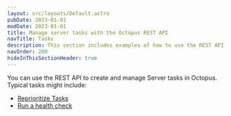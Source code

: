 ```yaml
---
layout: src/layouts/Default.astro
pubDate: 2023-01-01
modDate: 2023-01-01
title: Manage server tasks with the Octopus REST API
navTitle: Tasks
description: This section includes examples of how to use the REST API to create and manage Tasks in Octopus.
navOrder: 200
hideInThisSectionHeader: true
---
```

You can use the REST API to create and manage Server tasks in Octopus. Typical tasks might include:

- [Reprioritize Tasks](/docs/octopus-rest-api/examples/tasks/reprioritize-tasks)
- [Run a health check](/docs/octopus-rest-api/examples/tasks/run-healthcheck)